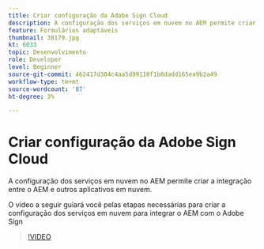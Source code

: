 ```yaml
---
title: Criar configuração da Adobe Sign Cloud
description: A configuração dos serviços em nuvem no AEM permite criar a integração entre o AEM e outros aplicativos em nuvem. O vídeo a seguir guiará você pelas etapas necessárias para criar a configuração dos serviços de nuvem para integrar o AEM com o Adobe Sign.
feature: Formulários adaptáveis
thumbnail: 38179.jpg
kt: 6033
topic: Desenvolvimento
role: Developer
level: Beginner
source-git-commit: 462417d384c4aa5d99110f1b8dadd165ea9b2a49
workflow-type: tm+mt
source-wordcount: '87'
ht-degree: 3%

---
```


# Criar configuração da Adobe Sign Cloud

A configuração dos serviços em nuvem no AEM permite criar a integração entre o AEM e outros aplicativos em nuvem.

O vídeo a seguir guiará você pelas etapas necessárias para criar a configuração dos serviços em nuvem para integrar o AEM com o Adobe Sign

>[!VIDEO](https://video.tv.adobe.com/v/38179/?quality=9&learn=on)